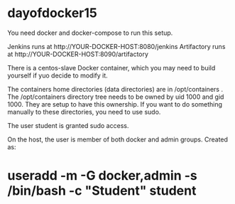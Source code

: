 # dayofdocker15

You need docker and docker-compose to run this setup.

Jenkins runs at http://YOUR-DOCKER-HOST:8080/jenkins
Artifactory runs at http://YOUR-DOCKER-HOST:8090/artifactory

There is a centos-slave Docker container, which you may need to build yourself if yuo decide to modify it. 

The containers home directories (data directories) are in /opt/containers . 
The /opt/containers directory tree needs to be owned by uid 1000 and gid 1000. They are setup to have this ownership.
If you want to do something manually to these directories, you need to use sudo.

The user student is granted sudo access.

On the host, the user is member of both docker and admin groups. Created as:
# useradd -m  -G docker,admin  -s /bin/bash -c "Student" student

